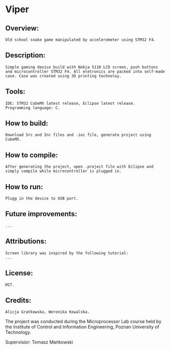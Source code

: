 # Viper
## Overview:
	Old school snake game manipulated by accelerometer using STM32 F4. 
## Description:
	Simple gaming device build with Nokia 5110 LCD screen, push buttons and microcontroller STM32 F4. All eletronics are packed into self-made case. Case was created using 3D printing technoloy.
## Tools:
	IDE: STM32 CubeMX latest release, Eclipse latest release.
	Programming language: C.
## How to build:
	Download Src and Inc files and .ioc file, generate project using CubeMX.
## How to compile:
	After generating the project, open .project file with Eclipse and simply compile while microcontroller is plugged in.
## How to run:
	Plugg in the device to USB port.
## Future improvements:
	...
## Attributions:
	Screen library was inspired by the following tutorial:
	...
## License:
	MIT.
## Credits:
	Alicja Gratkowska, Weronika Kowalska.

The project was conducted during the Microprocessor Lab course held by the Institute of Control and Information Engineering, Poznan University of Technology.

Supervisior: Tomasz Mańkowski
